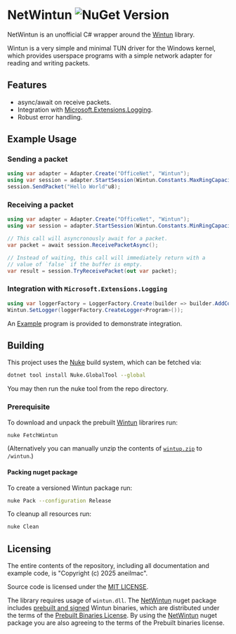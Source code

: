 # NetWintun ![NuGet Version](https://img.shields.io/nuget/v/NetWinTun)

NetWintun is an unofficial C# wrapper around the [Wintun][wintun] library.

Wintun is a very simple and minimal TUN driver for the Windows kernel,
which provides userspace programs with a simple network adapter for reading and writing packets.

## Features

- async/await on receive packets.
- Integration with [Microsoft.Extensions.Logging][microsoft.extensions.logging].
- Robust error handling.

## Example Usage

### Sending a packet

```cs
using var adapter = Adapter.Create("OfficeNet", "Wintun");
using var session = adapter.StartSession(Wintun.Constants.MaxRingCapacity);
session.SendPacket("Hello World"u8);
```

### Receiving a packet

```cs
using var adapter = Adapter.Create("OfficeNet", "Wintun");
using var session = adapter.StartSession(Wintun.Constants.MinRingCapacity);

// This call will asyncronously await for a packet.
var packet = await session.ReceivePacketAsync();

// Instead of waiting, this call will immediately return with a 
// value of `false` if the buffer is empty.
var result = session.TryReceivePacket(out var packet);
```

### Integration with `Microsoft.Extensions.Logging`

```cs
using var loggerFactory = LoggerFactory.Create(builder => builder.AddConsole());
Wintun.SetLogger(loggerFactory.CreateLogger<Program>());
```

An [Example][example] program is provided to demonstrate integration.

## Building 

This project uses the [Nuke][nuke] build system, which can be fetched via:

```sh
dotnet tool install Nuke.GlobalTool --global
```

You may then run the nuke tool from the repo directory.

### Prerequisite

To download and unpack the prebuilt [Wintun][Wintun] librarires run:

```sh
nuke FetchWintun
```

(Alternatively you can manually unzip the contents of [`wintup.zip`][prebuilt bins] to `/wintun`.)

#### Packing nuget package

To create a versioned Wintun package run:

```sh
nuke Pack --configuration Release
```

To cleanup all resources run:

```sh
nuke Clean
```

## Licensing

The entire contents of the repository, including all documentation and example code,
is "Copyright (c) 2025 aneilmac".

Source code is licensed under the [MIT LICENSE][license].

The library requires usage of `wintun.dll`. 
The [NetWintun][nuget] nuget package includes [prebuilt and signed][prebuilt bins] Wintun binaries, which 
are distributed under the terms of the [Prebuilt Binaries License][prebuilt lic]. 
By using the [NetWintun][nuget] nuget package you are also agreeing to the terms of the Prebuilt binaries license.


[wintun]: https://www.wintun.net/ "The Wintun project"
[license]: LICENSE "Project License"
[prebuilt lic]: https://github.com/WireGuard/wintun/blob/master/prebuilt-binaries-license.txt "Wintun Prebuilt Binaries License"
[prebuilt bins]: https://www.wintun.net/builds/wintun-0.14.1.zip "Wintun prebuilt binaries"
[nuget]: https://TODO "NetWintun on Nuget.org"
[microsoft.extensions.logging]: https://www.nuget.org/packages/Microsoft.Extensions.Logging "Microsoft.Extensions.Logging on Nuget.org"
[nuke]: https://nuke.build/ "Nuke CI/CD automation"
[example]: examples/Basic/Program.cs "Basic example program"